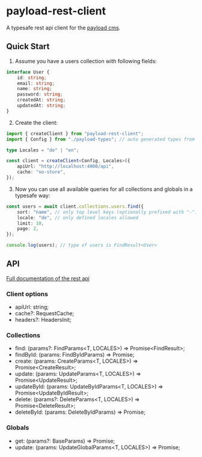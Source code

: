# payload-rest-client

A typesafe rest api client for the [payload cms](https://payloadcms.com).

## Quick Start 

1. Assume you have a users collection with following fields:

```ts
interface User {
    id: string;
    email: string;
    name: string;
    password: string;
    createdAt: string;
    updatedAt: string;
}
```

2. Create the client:

```ts
import { createClient } from "payload-rest-client";
import { Config } from "./payload-types"; // auto generated types from payload

type Locales = "de" | "en";

const client = createClient<Config, Locales>({
    apiUrl: "http://localhost:4000/api",
    cache: "no-store",
});

```

3. Now you can use all available queries for all collections and globals in a typesafe way:

```ts
const users = await client.collections.users.find({
    sort: "name", // only top level keys (optionally prefixed with "-") of user allowed
    locale: "de", // only defined locales allowed
    limit: 10,
    page: 2,
});

console.log(users); // type of users is FindResult<User> 
```

## API

[Full documentation of the rest api](https://payloadcms.com/docs/rest-api/overview)

### Client options

- apiUrl: string;
- cache?: RequestCache;
- headers?: HeadersInit;

### Collections

- find: (params?: FindParams<T, LOCALES>) => Promise<FindResult<T>>;
- findById: (params: FindByIdParams<LOCALES>) => Promise<T>;
- create: (params: CreateParams<T, LOCALES>) => Promise<CreateResult<T>>;
- update: (params: UpdateParams<T, LOCALES>) => Promise<UpdateResult<T>>;
- updateById: (params: UpdateByIdParams<T, LOCALES>) => Promise<UpdateByIdResult<T>>;
- delete: (params?: DeleteParams<T, LOCALES>) => Promise<DeleteResult<T>>;
- deleteById: (params: DeleteByIdParams<LOCALES>) => Promise<T>;

### Globals

- get: (params?: BaseParams<LOCALES>) => Promise<T>;
- update: (params: UpdateGlobalParams<T, LOCALES>) => Promise<T>;
